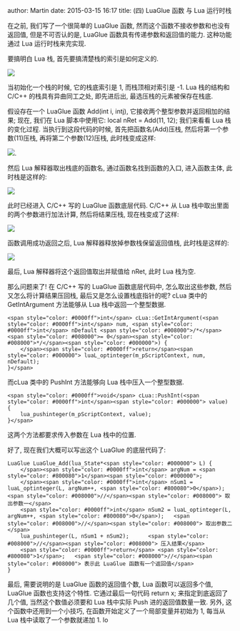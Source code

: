 author: Martin
date: 2015-03-15 16:17
title: (四) LuaGlue 函数 与 Lua 运行时栈

在之前, 我们写了一个很简单的 LuaGlue 函数, 然而这个函数不接收参数和也没有返回值, 但是不可否认的是, LuaGlue 函数具有传递参数和返回值的能力.
这种功能通过 Lua 运行时栈来完实现.

要搞明白 Lua 栈, 首先要搞清楚栈的索引是如何定义的.

![](http://i57.tinypic.com/219xv1h.jpg)

当初始化一个栈的时候, 它的栈底索引是 1, 而栈顶相对索引是 -1.
Lua 栈的结构和 C/C++ 的栈具有异曲同工之处, 即先进后出, 最选压栈的元素被保存在栈底.

假设存在一个 LuaGlue 函数 Add(int i, intj), 它接收两个整型参数并返回相加的结果;
现在, 我们在 Lua 脚本中使用它: local nRet = Add(11, 12);
我们来看看 Lua 栈的变化过程.
当执行到这段代码的时候, 首先把函数名(Add)压栈, 然后将第一个参数(11)压栈, 再将第二个参数(12)压栈, 此时栈变成这样:

![](http://i60.tinypic.com/2ch9b4h.jpg).

然后 Lua 解释器取出栈底的函数名, 通过函数名找到函数的入口, 进入函数主体, 此时栈是这样的:

![](http://i57.tinypic.com/2el9yy8.jpg)

此时已经进入 C/C++ 写的 LuaGlue 函数底层代码.
C/C++ 从 Lua 栈中取出里面的两个参数进行加法计算, 然后将结果压栈, 现在栈变成了这样:

![](http://i61.tinypic.com/5zdtzk.jpg)

函数调用成功返回之后, Lua 解释器释放掉参数栈保留返回值栈, 此时栈是这样的:

![](http://i61.tinypic.com/2ev6h3k.jpg)

最后, Lua 解释器将这个返回值取出并赋值给 nRet, 此时 Lua 栈为空.

那么问题来了!
在 C/C++ 写的 LuaGlue 函数底层代码中, 怎么取出这些参数, 然后又怎么将计算结果压回栈, 最后又是怎么设置栈底指针的呢?
cLua 类中的 GetIntArgument 方法能够从 Lua 栈中返回一个整型数据.

    <span style="color: #0000ff">int</span> cLua::GetIntArgument(<span style="color: #0000ff">int</span> num, <span style="color: #0000ff">int</span> nDefault <span style="color: #008000">/*</span><span style="color: #008000">= 0</span><span style="color: #008000">*/</span><span style="color: #000000">) {
        </span><span style="color: #0000ff">return</span><span style="color: #000000"> luaL_optinteger(m_pScriptContext, num, nDefault);
    }</span>







而cLua 类中的 PushInt 方法能够向 Lua 栈中压入一个整型数据.




    <span style="color: #0000ff">void</span> cLua::PushInt(<span style="color: #0000ff">int</span><span style="color: #000000"> value) {
        lua_pushinteger(m_pScriptContext, value);
    }</span>







这两个方法都要求传入参数在 Lua 栈中的位置.





好了, 现在我们大概可以写出这个 LuaGlue 的底层代码了:




    LuaGlue LuaGlue_Add(lua_State*<span style="color: #000000"> L) {
        </span><span style="color: #0000ff">int</span> argNum = <span style="color: #800080">1</span><span style="color: #000000">;
        </span><span style="color: #0000ff">int</span> nSum1 = luaL_optinteger(L, argNum++, <span style="color: #800080">0</span>);   <span style="color: #008000">//</span><span style="color: #008000"> 取出参数一</span>
        <span style="color: #0000ff">int</span> nSum2 = luaL_optinteger(L, argNum++, <span style="color: #800080">0</span>);   <span style="color: #008000">//</span><span style="color: #008000"> 取出参数二</span>
        lua_pushinteger(L, nSum1 + nSum2);      <span style="color: #008000">//</span><span style="color: #008000"> 压入结果</span>
        <span style="color: #0000ff">return</span> <span style="color: #800080">1</span>;   <span style="color: #008000">//</span><span style="color: #008000"> 表示此 LuaGlue 函数有一个返回值</span>
    }







最后, 需要说明的是 LuaGlue 函数的返回值个数, Lua 函数可以返回多个值, LuaGlue 函数也支持这个特性.
它通过最后一句代码 return x; 来指定到底返回了几个值, 当然这个数值必须要和 Lua 栈中实际 Push 进的返回值数量一致.
另外, 这个函数中还用到一个小技巧, 在函数开始定义了一个局部变量并初始为 1, 每当从 Lua 栈中读取了一个参数就递加 1.
lo
